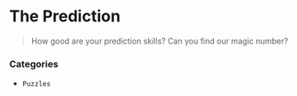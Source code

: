 # The Prediction

> How good are your prediction skills? Can you find our magic number?

### Categories

* `Puzzles`